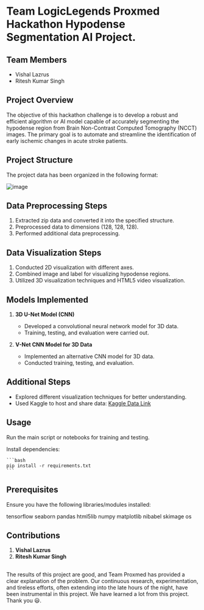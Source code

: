 # Team LogicLegends Proxmed Hackathon Hypodense Segmentation AI Project.


## Team Members
- Vishal Lazrus
- Ritesh Kumar Singh

## Project Overview
The objective of this hackathon challenge is to develop a robust and efficient algorithm or AI model capable of accurately segmenting the hypodense region from Brain Non-Contrast Computed Tomography (NCCT) images. The primary goal is to automate and streamline the identification of early ischemic changes in acute stroke patients.

## Project Structure
The project data has been organized in the following format:

![image](https://github.com/vishal815/Team-LogicLegends-Proxmed-Hackathon-Hypodense-Segmentation-AI-Project-/assets/83393190/8c6c7856-5071-4b3b-99db-7771fa2e05ea)

## Data Preprocessing Steps
1. Extracted zip data and converted it into the specified structure.
2. Preprocessed data to dimensions (128, 128, 128).
3. Performed additional data preprocessing.

## Data Visualization Steps
1. Conducted 2D visualization with different axes.
2. Combined image and label for visualizing hypodense regions.
3. Utilized 3D visualization techniques and HTML5 video visualization.

## Models Implemented
1. **3D U-Net Model (CNN)**
   - Developed a convolutional neural network model for 3D data.
   - Training, testing, and evaluation were carried out.

2. **V-Net CNN Model for 3D Data**
   - Implemented an alternative CNN model for 3D data.
   - Conducted training, testing, and evaluation.

## Additional Steps
- Explored different visualization techniques for better understanding.
- Used Kaggle to host and share data: [Kaggle Data Link](https://www.kaggle.com/datasets/vishallazrus/filtaer-data)

## Usage

Run the main script or notebooks for training and testing.

Install dependencies:

    ```bash
    pip install -r requirements.txt
    ```

## Prerequisites
Ensure you have the following libraries/modules installed:

tensorflow
seaborn
pandas
html5lib
numpy
matplotlib
nibabel
skimage
os

## Contributions
1. **Vishal Lazrus**
2. **Ritesh Kumar Singh**

## 
The results of this project are good, and Team Proxmed has provided a clear explanation of the problem. Our continuous research, experimentation, and tireless efforts, often extending into the late hours of the night, have been instrumental in this project. We have learned a lot from this project. Thank you 😃.

